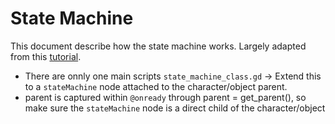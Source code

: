 # State Machine

This document describe how the state machine works. Largely adapted from this [tutorial](https://github.com/Alzzary/state-machine-tutorial-starter/blob/main/scripts/Statemachine.gd  ).

- There are onnly one main scripts `state_machine_class.gd` -> Extend this to a `stateMachine` node attached to the character/object parent.
- parent is captured within `@onready` through parent = get_parent(), so make sure the `stateMachine` node is a direct child of the character/object
